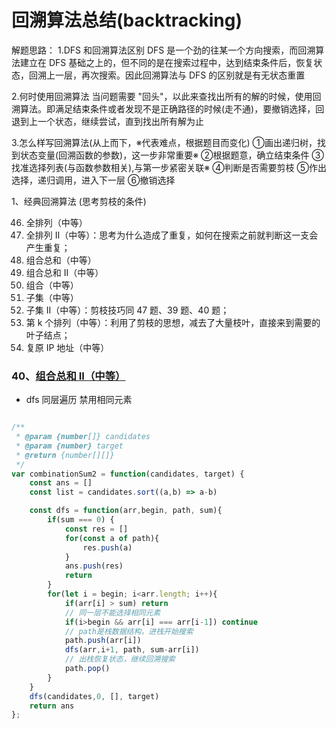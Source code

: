 # 回溯算法总结(backtracking)

解题思路：
1.DFS 和回溯算法区别
DFS 是一个劲的往某一个方向搜索，而回溯算法建立在 DFS 基础之上的，但不同的是在搜索过程中，达到结束条件后，恢复状态，回溯上一层，再次搜索。因此回溯算法与 DFS 的区别就是有无状态重置

2.何时使用回溯算法
当问题需要 "回头"，以此来查找出所有的解的时候，使用回溯算法。即满足结束条件或者发现不是正确路径的时候(走不通)，要撤销选择，回退到上一个状态，继续尝试，直到找出所有解为止

3.怎么样写回溯算法(从上而下，※代表难点，根据题目而变化)
①画出递归树，找到状态变量(回溯函数的参数)，这一步非常重要※
②根据题意，确立结束条件
③找准选择列表(与函数参数相关),与第一步紧密关联※
④判断是否需要剪枝
⑤作出选择，递归调用，进入下一层
⑥撤销选择

1、经典回溯算法 (思考剪枝的条件)

46. 全排列（中等）
47. 全排列 II（中等）：思考为什么造成了重复，如何在搜索之前就判断这一支会产生重复；
39. 组合总和（中等）
40. 组合总和 II（中等）
77. 组合（中等）
78. 子集（中等）
90. 子集 II（中等）：剪枝技巧同 47 题、39 题、40 题；
60. 第 k 个排列（中等）：利用了剪枝的思想，减去了大量枝叶，直接来到需要的叶子结点；
93. 复原 IP 地址（中等）

### 40、[组合总和 II（中等）](https://leetcode-cn.com/problems/combination-sum-ii/)
- dfs 同层遍历 禁用相同元素

```js

/**
 * @param {number[]} candidates
 * @param {number} target
 * @return {number[][]}
 */
var combinationSum2 = function(candidates, target) {
    const ans = []
    const list = candidates.sort((a,b) => a-b)

    const dfs = function(arr,begin, path, sum){
        if(sum === 0) {
            const res = []
            for(const a of path){
                res.push(a)
            }
            ans.push(res)
            return
        }
        for(let i = begin; i<arr.length; i++){
            if(arr[i] > sum) return
            // 同一层不能选择相同元素
            if(i>begin && arr[i] === arr[i-1]) continue
            // path是栈数据结构，进栈开始搜索
            path.push(arr[i])
            dfs(arr,i+1, path, sum-arr[i])
            // 出栈恢复状态，继续回溯搜索
            path.pop()
        }
    }
    dfs(candidates,0, [], target)
    return ans
};

```
